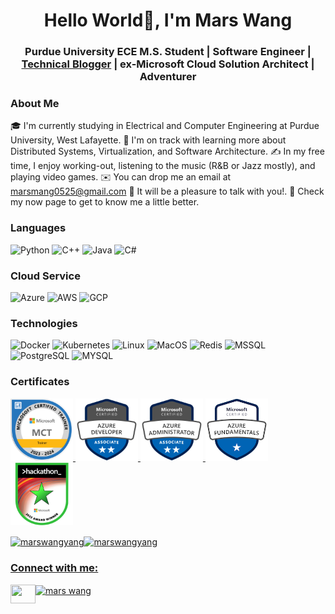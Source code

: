 <h1 align="center">Hello World👋, I'm Mars Wang</h1>
<h3 align="center">Purdue University ECE M.S. Student | Software Engineer | <a href="https://medium.com/@mars-wangyang">Technical Blogger</a> | ex-Microsoft Cloud Solution Architect | Adventurer</h3>

### About Me
🎓  I'm currently studying in Electrical and Computer Engineering at Purdue University, West Lafayette.
🌱  I'm on track with learning more about Distributed Systems, Virtualization, and Software Architecture.
✍️  In my free time, I enjoy working-out, listening to the music (R&B or Jazz mostly), and playing video games.
✉️  You can drop me an email at marsmang0525@gmail.com 📨 It will be a pleasure to talk with you!.
📄  Check my now page to get to know me a little better.



### Languages
![Python](https://img.shields.io/badge/-Python-000?style=for-the-badge&logo=Python)
![C++](https://img.shields.io/badge/-C++-000?style=for-the-badge&logo=c%2b%2b&logoColor=00599C)
![Java](https://img.shields.io/badge/Java-000?style=for-the-badge&logo=openjdk&logoColor=white)
![C#](https://img.shields.io/badge/-CSharp-000?style=for-the-badge&logo=CSharp&logoColor=007396)

### Cloud Service
![Azure](https://img.shields.io/badge/-Azure-000?style=for-the-badge&logo=Azure)
![AWS](https://img.shields.io/badge/-AWS-000?style=for-the-badge&logo=Amazon-AWS)
![GCP](https://img.shields.io/badge/-GCP-000?style=for-the-badge&logo=Google-GCP)

### Technologies

![Docker](https://img.shields.io/badge/-Docker-000?style=for-the-badge&logo=Docker)
![Kubernetes](https://img.shields.io/badge/-Kubernetes-000?style=for-the-badge&logo=Kubernetes)
![Linux](https://img.shields.io/badge/-Linux-000?style=for-the-badge&logo=Linux)
![MacOS](https://img.shields.io/badge/-MacOS-000?style=for-the-badge&logo=MacOS)
![Redis](https://img.shields.io/badge/-Redis-000?style=for-the-badge&logo=Redis)
![MSSQL](https://img.shields.io/badge/postgresql-000?style=for-the-badge&logo=postgresql&logoColor=007396) 
![PostgreSQL](https://img.shields.io/badge/Microsoft%20SQL-000?style=for-the-badge&logo=microsoftsqlserver&logoColor=007396) 
![MYSQL](https://img.shields.io/badge/mysql-000?style=for-the-badge&logo=mysql&logoColor=007396) 

### Certificates

<p align="left">
    <a href="https://learn.microsoft.com/api/credentials/share/en-us/MarsD-2305/D3BDEF124037DCD1?sharingId=EC3477E1926F0194" target="blank"><img length=100 width=100 src="./Certificates/MCT_2023.png" /> 
    <a href="https://www.credly.com/badges/cc24f8eb-c8d6-4115-954f-16700b6082e1/public_url" target="blank"><img length=100 width=100 src="./Certificates/microsoft-certified-azure-developer-associate.1.png" /> 
    <a href="https://learn.microsoft.com/api/credentials/share/zh-tw/MarsD-2305/D3BDEF124037DCD1?sharingId=EC3477E1926F0194" target="blank"><img length=100 width=100 src="./Certificates/az104-badge.png" /> 
    <a href="https://www.credly.com/badges/e55aca56-ab49-4e5e-884c-989f4d847397/public_url" target="blank"><img length=100 width=100 src="./Certificates/microsoft-certified-azure-fundamentals.png" /> 
    <a href="https://www.credly.com/badges/9b461b6f-2342-4dcb-af69-f3df32b59925/public_url" target="blank"><img length=100 width=100 src="./Certificates/microsoft-global-hackathon-2022-award-winner.png" /> 
</p>


<img align="center" src="https://github-readme-stats.vercel.app/api?username=marswangyang&show_icons=true&locale=en" alt="marswangyang" /><img align="center" src="https://github-readme-streak-stats.herokuapp.com/?user=marswangyang&" alt="marswangyang" /></p>

<h3 align="left">Connect with me:</h3>
<p align="left">
<a href="https://linkedin.com/in/mars wang" target="blank"><img align="center" src="https://raw.githubusercontent.com/rahuldkjain/github-profile-readme-generator/master/src/images/icons/Social/linked-in-alt.svg" alt="mars wang" height="30" width="40" /></a>
<a href="https://medium.com/@mars-wangyang">
  <img align="left" height="30" width="40"  src="https://cdn.simpleicons.org/medium/777777" />
</a>
</p>
